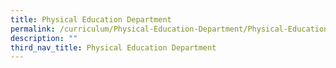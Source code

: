 ```yaml
---
title: Physical Education Department
permalink: /curriculum/Physical-Education-Department/Physical-Education-Department/permalink/
description: ""
third_nav_title: Physical Education Department
---
```

